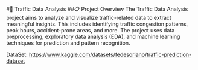 #🚦 Traffic Data Analysis
##📋 Project Overview
The Traffic Data Analysis project aims to analyze and visualize traffic-related data to extract meaningful insights. This includes identifying traffic congestion patterns, peak hours, accident-prone areas, and more. The project uses data preprocessing, exploratory data analysis (EDA), and machine learning techniques for prediction and pattern recognition.

DataSet: https://www.kaggle.com/datasets/fedesoriano/traffic-prediction-dataset
